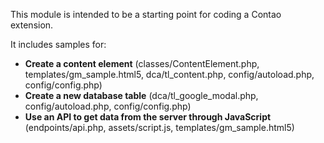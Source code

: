 This module is intended to be a starting point for coding a Contao extension.

It includes samples for:

- **Create a content element** (classes/ContentElement.php, templates/gm_sample.html5, dca/tl_content.php, config/autoload.php, config/config.php)
- **Create a new database table** (dca/tl_google_modal.php, config/autoload.php, config/config.php)
- **Use an API to get data from the server through JavaScript** (endpoints/api.php, assets/script.js, templates/gm_sample.html5)
